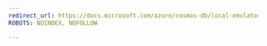 ```yaml
---
redirect_url: https://docs.microsoft.com/azure/cosmos-db/local-emulator
ROBOTS: NOINDEX, NOFOLLOW

---
```

